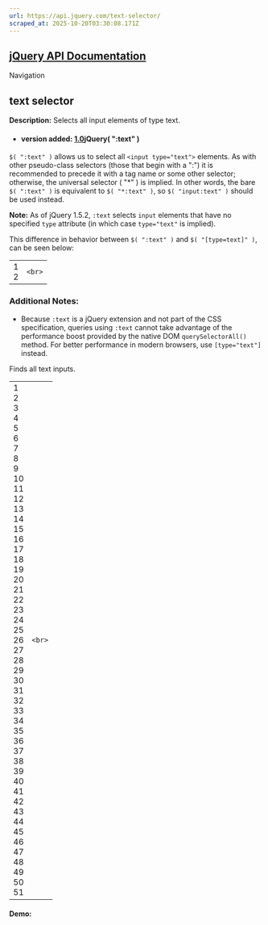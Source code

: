 ```yaml
---
url: https://api.jquery.com/text-selector/
scraped_at: 2025-10-20T03:30:08.171Z
---
```


## [jQuery API Documentation](https://jquery.com/ "jQuery API Documentation")

Navigation

## text selector

**Description:** Selects all input elements of type text.

- #### version added: [1.0](https://api.jquery.com/category/version/1.0/)jQuery( ":text" )


`$( ":text" )` allows us to select all `<input type="text">` elements. As with other pseudo-class selectors (those that begin with a ":") it is recommended to precede it with a tag name or some other selector; otherwise, the universal selector ( "\*" ) is implied. In other words, the bare `$( ":text" )` is equivalent to `$( "*:text" )`, so `$( "input:text" )` should be used instead.

**Note:** As of jQuery 1.5.2, `:text` selects `input` elements that have no specified `type` attribute (in which case `type="text"` is implied).

This difference in behavior between `$( ":text" )` and `$( "[type=text]" )`, can be seen below:

|     |     |
| --- | --- |
| 1<br>2 | ```<br>``` |

### Additional Notes:

- Because `:text` is a jQuery extension and not part of the CSS specification, queries using `:text` cannot take advantage of the performance boost provided by the native DOM `querySelectorAll()` method. For better performance in modern browsers, use `[type="text"]` instead.


Finds all text inputs.

|     |     |
| --- | --- |
| 1<br>2<br>3<br>4<br>5<br>6<br>7<br>8<br>9<br>10<br>11<br>12<br>13<br>14<br>15<br>16<br>17<br>18<br>19<br>20<br>21<br>22<br>23<br>24<br>25<br>26<br>27<br>28<br>29<br>30<br>31<br>32<br>33<br>34<br>35<br>36<br>37<br>38<br>39<br>40<br>41<br>42<br>43<br>44<br>45<br>46<br>47<br>48<br>49<br>50<br>51 | ```<br>``` |

#### Demo: